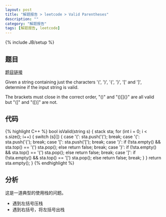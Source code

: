 ```yaml
---
layout: post
title: "解题报告 > leetcode > Valid Parentheses"
description: ""
category: "解题报告"
tags: [解题报告, leetcode]
---
```

{% include JB/setup %}

## 题目

[题目链接](https://oj.leetcode.com/problems/valid-parentheses/)

Given a string containing just the characters '(', ')', '{', '}', '[' and ']', determine if the input string is valid.

The brackets must close in the correct order, "()" and "()[]{}" are all valid but "(]" and "([)]" are not.

<!--more-->

## 代码

{% highlight C++ %}
bool isValid(string s)
{
	stack<char> sta;
	for (int i = 0; i < s.size(); i++) {
		switch (s[i]) {
			case '(': sta.push('('); break;
			case '{': sta.push('{'); break;
			case '[': sta.push('['); break;
			case ')':
					  if (!sta.empty() && sta.top() == '(') sta.pop();
					  else return false;
					  break;
			case '}':
					  if (!sta.empty() && sta.top() == '{') sta.pop();
					  else return false;
					  break;
			case ']':
					  if (!sta.empty() && sta.top() == '[') sta.pop();
					  else return false;
					  break;
		}
	}
	return sta.empty();
}
{% endhighlight %}

## 分析

这是一道典型的使用栈的问题。

* 遇到左括号压栈
* 遇到右括号，将左括号出栈

